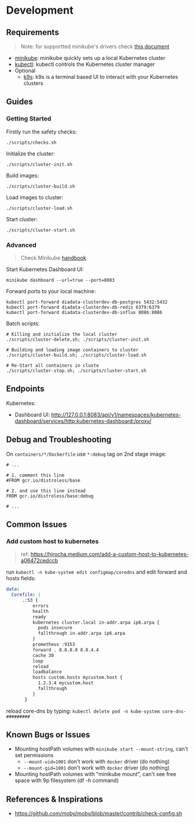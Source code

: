# Development

## Requirements

> Note: for supportted minikube's drivers check [this document](https://minikube.sigs.k8s.io/docs/drivers/)

* [minikube](https://minikube.sigs.k8s.io/docs/): minikube quickly sets up a local Kubernetes cluster
* [kubectl](https://kubernetes.io/docs/reference/kubectl/kubectl/): kubectl controls the Kubernetes cluster manager
* Optional
  * [k9s](https://k9scli.io/): k9s is a terminal based UI to interact with your Kubernetes clusters

## Guides

### Getting Started

Firstly run the safety checks:

```shell
./scripts/checks.sh
```

Initialize the cluster:

```shell
./scripts/cluster-init.sh
```

Build images:

```shell
./scripts/cluster-build.sh
```

Load images to cluster:

```shell
./scripts/cluster-load.sh
```

Start cluster:

```shell
./scripts/cluster-start.sh
```

### Advanced

> Check Minikube [handbook](https://minikube.sigs.k8s.io/docs/handbook/)

Start Kubernetes Dashboard UI:

```shell
minikube dashboard --url=true --port=8083
```

Forward ports to your local machine:

```shell
kubectl port-forward diadata-clusterdev-db-postgres 5432:5432
kubectl port-forward diadata-clusterdev-db-redis 6379:6379
kubectl port-forward diadata-clusterdev-db-influx 8086:8086
```

Batch scripts:

```shell
# Killing and initialize the local cluster
./scripts/cluster-delete.sh; ./scripts/cluster-init.sh

# Building and loading image containers to cluster
./scripts/cluster-build.sh; ./scripts/cluster-load.sh

# Re-Start all containers in cluste
./scripts/cluster-stop.sh; ./scripts/cluster-start.sh
```

## Endpoints

Kubernetes:

* Dashboard UI: http://127.0.0.1:8083/api/v1/namespaces/kubernetes-dashboard/services/http:kubernetes-dashboard:/proxy/

## Debug and Troubleshooting

On `containers/*/Dockerfile` use `*:debug` tag on 2nd stage image:

```
# ...

# 1. comment this line
#FROM gcr.io/distroless/base

# 2. and use this line instead
FROM gcr.io/distroless/base:debug

# ...
```

## Common Issues

### Add custom host to kubernetes

> ref: https://hjrocha.medium.com/add-a-custom-host-to-kubernetes-a06472cedccb

run `kubectl -n kube-system edit configmap/coredns` and edit forward and hosts fields:

```yaml
data: 
  Corefile: |
      .:53 {
          errors
          health
          ready
          kubernetes cluster.local in-addr.arpa ip6.arpa {
            pods insecure
            fallthrough in-addr.arpa ip6.arpa
          }
          prometheus :9153
          forward . 8.8.8.8 8.8.4.4
          cache 30
          loop
          reload
          loadbalance
          hosts custom.hosts mycustom.host {
            1.2.3.4 mycustom.host
            fallthrough
          }
       }
```

reload core-dns by typing: `kubectl delete pod -n kube-system core-dns-#########`

## Known Bugs or Issues

* Mounting hostPath volumes with ```minikube start --mount-string```, can't set permissions
  * ```--mount-uid=1001``` don't work with ```docker``` driver (do nothing)
  * ```--mount-gid=1001``` don't work with ```docker``` driver (do nothing)
* Mounting hostPath volumes with "minikube mount", can't see free space with 9p filesystem (df -h command)

## References & Inspirations

* https://github.com/moby/moby/blob/master/contrib/check-config.sh